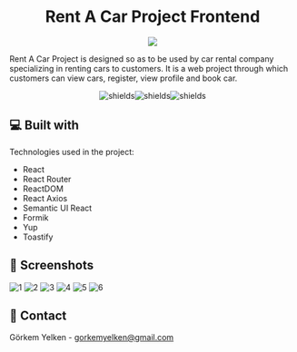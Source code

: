 <h1 align="center" id="title">Rent A Car Project Frontend</h1>

<p align="center">
  <img src="https://user-images.githubusercontent.com/60850092/189976787-93286ac4-8e57-4019-99c4-7194bdc78491.png">
</p>
  
<p>Rent A Car Project is designed so as to be used by car rental company specializing in renting cars to customers. It is a web project through which customers can view cars, register, view profile and book car.</p>

<p align="center"><img src="https://img.shields.io/github/issues/gorkemyelken/RentACar-Frontend" alt="shields"><img src="https://img.shields.io/github/forks/gorkemyelken/RentACar-Frontend" alt="shields"><img src="https://img.shields.io/github/stars/gorkemyelken/RentACar-Frontend" alt="shields"></p>

  
  
<h2>💻 Built with</h2>

Technologies used in the project:

*   React
*   React Router
*   ReactDOM
*   React Axios
*   Semantic UI React
*   Formik
*   Yup
*   Toastify

<h2>📧 Screenshots</h2>

![1](https://user-images.githubusercontent.com/60850092/191594201-1caf799c-ecb5-4c14-a000-cef12ea17d38.png)
![2](https://user-images.githubusercontent.com/60850092/191594214-c432f5ed-ca10-4a8e-90af-a73b1793cf1a.png)
![3](https://user-images.githubusercontent.com/60850092/191594216-27350685-76be-48a2-be61-33fd1af7da36.png)
![4](https://user-images.githubusercontent.com/60850092/191594220-9934cd69-9eea-4086-923f-f56a7a3b9495.png)
![5](https://user-images.githubusercontent.com/60850092/191594224-9536c493-8ef4-43a5-bf99-6ac51a799d58.png)
![6](https://user-images.githubusercontent.com/60850092/191594229-3ac8e280-7d7e-41c3-b142-b7c588b636b2.png)

<h2>📧 Contact</h2>

Görkem Yelken - [gorkemyelken@gmail.com](mailto:gorkemyelken@gmail.com)
